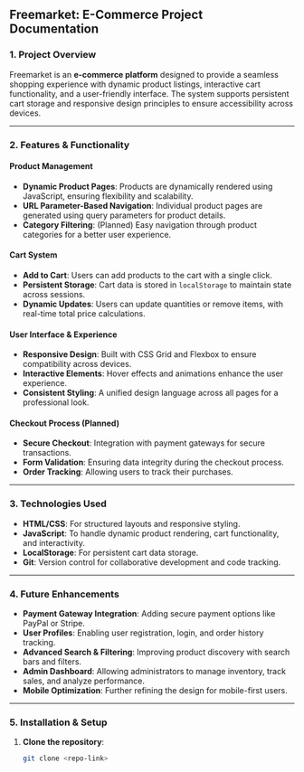 ## **Freemarket: E-Commerce Project Documentation**

### **1. Project Overview**
Freemarket is an **e-commerce platform** designed to provide a seamless shopping experience with dynamic product listings, interactive cart functionality, and a user-friendly interface. The system supports persistent cart storage and responsive design principles to ensure accessibility across devices.

---

### **2. Features & Functionality**

#### **Product Management**
- **Dynamic Product Pages**: Products are dynamically rendered using JavaScript, ensuring flexibility and scalability.
- **URL Parameter-Based Navigation**: Individual product pages are generated using query parameters for product details.
- **Category Filtering**: (Planned) Easy navigation through product categories for a better user experience.

#### **Cart System**
- **Add to Cart**: Users can add products to the cart with a single click.
- **Persistent Storage**: Cart data is stored in `localStorage` to maintain state across sessions.
- **Dynamic Updates**: Users can update quantities or remove items, with real-time total price calculations.

#### **User Interface & Experience**
- **Responsive Design**: Built with CSS Grid and Flexbox to ensure compatibility across devices.
- **Interactive Elements**: Hover effects and animations enhance the user experience.
- **Consistent Styling**: A unified design language across all pages for a professional look.

#### **Checkout Process (Planned)**
- **Secure Checkout**: Integration with payment gateways for secure transactions.
- **Form Validation**: Ensuring data integrity during the checkout process.
- **Order Tracking**: Allowing users to track their purchases.

---

### **3. Technologies Used**
- **HTML/CSS**: For structured layouts and responsive styling.
- **JavaScript**: To handle dynamic product rendering, cart functionality, and interactivity.
- **LocalStorage**: For persistent cart data storage.
- **Git**: Version control for collaborative development and code tracking.

---

### **4. Future Enhancements**
- **Payment Gateway Integration**: Adding secure payment options like PayPal or Stripe.
- **User Profiles**: Enabling user registration, login, and order history tracking.
- **Advanced Search & Filtering**: Improving product discovery with search bars and filters.
- **Admin Dashboard**: Allowing administrators to manage inventory, track sales, and analyze performance.
- **Mobile Optimization**: Further refining the design for mobile-first users.

---

### **5. Installation & Setup**
1. **Clone the repository**:
   ```bash
   git clone <repo-link>
